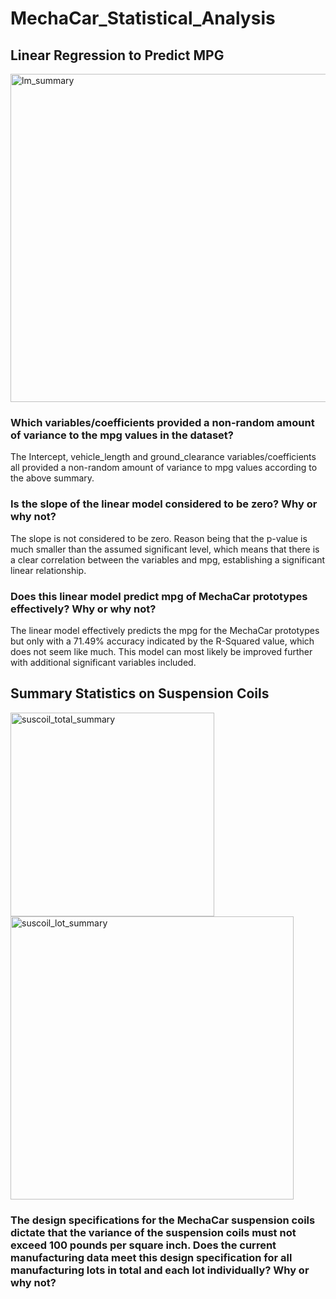 # MechaCar_Statistical_Analysis



## Linear Regression to Predict MPG

<img width="525" alt="lm_summary" src="https://user-images.githubusercontent.com/68725398/105537932-af552080-5cc0-11eb-9c98-44469d7102b8.png">

### Which variables/coefficients provided a non-random amount of variance to the mpg values in the dataset?

The Intercept, vehicle_length and ground_clearance variables/coefficients all provided a non-random amount of variance to mpg values according to the above summary.

### Is the slope of the linear model considered to be zero? Why or why not?

The slope is not considered to be zero. Reason being that the p-value is much smaller than the assumed significant level, which means that there is a clear correlation between the variables and mpg, establishing a significant linear relationship.

### Does this linear model predict mpg of MechaCar prototypes effectively? Why or why not?

The linear model effectively predicts the mpg for the MechaCar prototypes but only with a 71.49% accuracy indicated by the R-Squared value, which does not seem like much. This model can most likely be improved further with additional significant variables included.


## Summary Statistics on Suspension Coils

<img width="326" alt="suscoil_total_summary" src="https://user-images.githubusercontent.com/68725398/105544379-f2b38d00-5cc8-11eb-8877-c6f09fcbff8c.png">

<img width="453" alt="suscoil_lot_summary" src="https://user-images.githubusercontent.com/68725398/105544443-019a3f80-5cc9-11eb-910f-1e3e97287bd7.png">

### The design specifications for the MechaCar suspension coils dictate that the variance of the suspension coils must not exceed 100 pounds per square inch. Does the current manufacturing data meet this design specification for all manufacturing lots in total and each lot individually? Why or why not?




